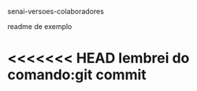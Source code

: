 senai-versoes-colaboradores

readme de exemplo

<<<<<<< HEAD
lembrei do comando:git commit
=======

